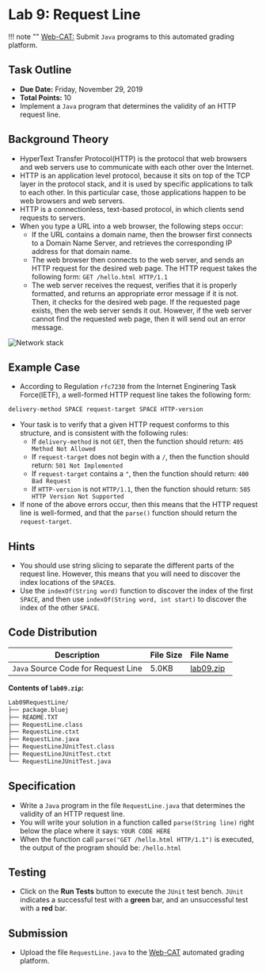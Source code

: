 # Lab 9: Request Line

!!! note ""
    [Web-CAT:](http://ec2-54-65-207-33.ap-northeast-1.compute.amazonaws.com:8080/Web-CAT/WebObjects/Web-CAT.woa) Submit `Java` programs to this automated grading platform.

## Task Outline
+ **Due Date:** Friday, November 29, 2019
+ **Total Points:** 10
+ Implement a `Java` program that determines the validity of an HTTP request line.

## Background Theory
+ HyperText Transfer Protocol(HTTP) is the protocol that web browsers and web servers use to communicate with each other over the Internet.
+ HTTP is an application level protocol, because it sits on top of the TCP layer in the protocol stack, and it is used by specific applications to talk to each other. In this particular case, those applications happen to be web browsers and web servers.
+ HTTP is a connectionless, text-based protocol, in which clients send requests to servers.
+ When you type a URL into a web browser, the following steps occur:
    + If the URL contains a domain name, then the browser first connects to a Domain Name Server, and retrieves the corresponding IP address for that domain name.
    + The web browser then connects to the web server, and sends an HTTP request for the desired web page. The HTTP request takes the following form: `GET /hello.html HTTP/1.1`
    + The web server receives the request, verifies that it is properly formatted, and returns an appropriate error message if it is not. Then, it checks for the desired web page. If the requested page exists, then the web server sends it out. However, if the web server cannot find the requested web page, then it will send out an error message.

![Network stack](/csp/img/network.png "Network stack")

## Example Case
+ According to Regulation `rfc7230` from the Internet Enginering Task Force(IETF), a well-formed HTTP request line takes the following form:
```bash
delivery-method SPACE request-target SPACE HTTP-version
```
+ Your task is to verify that a given HTTP request conforms to this structure, and is consistent with the following rules:
    + If `delivery-method` is not `GET`, then the function should return: `405 Method Not Allowed`
    + If `request-target` does not begin with a `/`, then the function should return: `501 Not Implemented`
    + If `request-target` contains a `"`, then the function should return: `400 Bad Request`
    + If `HTTP-version` is not `HTTP/1.1`, then the function should return: `505 HTTP Version Not Supported`
+ If none of the above errors occur, then this means that the HTTP request line is well-formed, and that the `parse()` function should return the `request-target`.

## Hints
+ You should use string slicing to separate the different parts of the request line. However, this means that you will need to discover the index locations of the `SPACE`s.
+ Use the `indexOf(String word)` function to discover the index of the first `SPACE`, and then use `indexOf(String word, int start)` to discover the index of the other `SPACE`.

## Code Distribution
Description | File Size | File Name
----------- | --------- | ---------
`Java` Source Code for Request Line | 5.0KB | [lab09.zip](/csa/zip/lab09.zip)

**Contents of `lab09.zip`:**
```bash
Lab09RequestLine/
├── package.bluej
├── README.TXT
├── RequestLine.class
├── RequestLine.ctxt
├── RequestLine.java
├── RequestLineJUnitTest.class
├── RequestLineJUnitTest.ctxt
└── RequestLineJUnitTest.java
```

## Specification
+ Write a `Java` program in the file `RequestLine.java` that determines the validity of an HTTP request line.
+ You will write your solution in a function called `parse(String line)` right below the place where it says: `YOUR CODE HERE`
+ When the function call `parse("GET /hello.html HTTP/1.1")` is executed, the output of the program should be: `/hello.html`

## Testing
+ Click on the **Run Tests** button to execute the `JUnit` test bench. `JUnit` indicates a successful test with a **green** bar, and an unsuccessful test with a **red** bar.

## Submission
+ Upload the file `RequestLine.java` to the [Web-CAT](http://ec2-54-65-207-33.ap-northeast-1.compute.amazonaws.com:8080/Web-CAT/WebObjects/Web-CAT.woa) automated grading platform.

